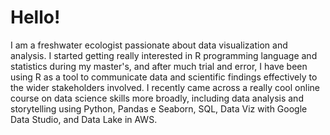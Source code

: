 # Hello!
I am a freshwater ecologist passionate about data visualization and analysis. I started getting really interested in R programming language and statistics during my master's, and after much trial and error, I have been using R as a tool to communicate data and scientific findings effectively to the wider stakeholders involved. I recently came across a really cool online course on data science skills more broadly, including data analysis and storytelling using Python, Pandas e Seaborn, SQL, Data Viz with Google Data Studio, and Data Lake in AWS.

